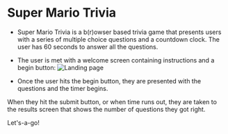 # Super Mario Trivia
* Super Mario Trivia is a b(r)owser based trivia game that presents users with a series of multiple choice questions and a countdown clock. The user has 60 seconds to answer all the questions.

* The user is met with a welcome screen containing instructions and a begin button:
![Landing page](https://user-images.githubusercontent.com/25711714/30182634-87e204b6-93e5-11e7-8fbc-2c9919e6f294.png)

* Once the user hits the begin button, they are presented with the questions and the timer begins.

When they hit the submit button, or when time runs out, they are taken to the results screen that shows the number of questions they got right.


Let's-a-go!
